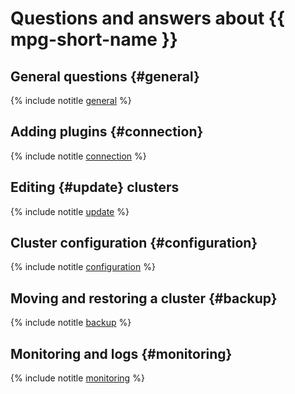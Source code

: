 # Questions and answers about {{ mpg-short-name }}

## General questions {#general}

{% include notitle [general](../../_qa/managed-postgresql/general.md) %}

## Adding plugins {#connection}

{% include notitle [connection](../../_qa/managed-postgresql/connection.md) %}

## Editing {#update} clusters

{% include notitle [update](../../_qa/managed-postgresql/update.md) %}

## Cluster configuration {#configuration}

{% include notitle [configuration](../../_qa/managed-postgresql/configuration.md) %}

## Moving and restoring a cluster {#backup}

{% include notitle [backup](../../_qa/managed-postgresql/backup.md) %}

## Monitoring and logs {#monitoring}

{% include notitle [monitoring](../../_qa/managed-postgresql/monitoring.md) %}
